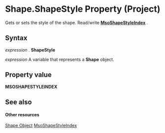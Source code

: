 
# Shape.ShapeStyle Property (Project)
Gets or sets the style of the shape. Read/write  **[MsoShapeStyleIndex](http://msdn.microsoft.com/en-us/library/office/ff862067%28v=office.15%29)** .

## Syntax

 _expression_ . **ShapeStyle**

 _expression_ A variable that represents a **Shape** object.


## Property value

 **MSOSHAPESTYLEINDEX**


## See also


#### Other resources


[Shape Object](d2b32bcd-5595-a4a7-9772-feb25fd0103a.md)
[MsoShapeStyleIndex](http://msdn.microsoft.com/en-us/library/office/ff862067%28v=office.15%29)

